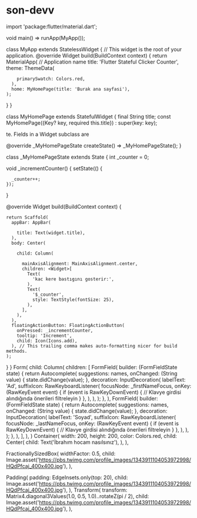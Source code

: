 # son-devv
import 'package:flutter/material.dart';

void main() => runApp(MyApp());

class MyApp extends StatelessWidget {
  // This widget is the root of your application.
  @override
  Widget build(BuildContext context) {
    return MaterialApp(
      // Application name
      title: 'Flutter Stateful Clicker Counter',
      theme: ThemeData(
       
        primarySwatch: Colors.red,
      ),
      home: MyHomePage(title: 'Burak ana sayfasi'),
    );
  }
}

class MyHomePage extends StatefulWidget {
  final String title;
  const MyHomePage({Key? key, required this.title}) : super(key: key);

  te. Fields in a Widget subclass are
  
  @override
  _MyHomePageState createState() => _MyHomePageState();
}

class _MyHomePageState extends State<MyHomePage> {
  int _counter = 0;

  void _incrementCounter() {
    setState(() {
      
      _counter++;
    });
  }

  @override
  Widget build(BuildContext context) {
    
    return Scaffold(
      appBar: AppBar(
        
        title: Text(widget.title),
      ),
      body: Center(
        
        child: Column(
          
          mainAxisAlignment: MainAxisAlignment.center,
          children: <Widget>[
            Text(
              'kac kere bastıgını gosterir:',
            ),
            Text(
              '$_counter',
              style: TextStyle(fontSize: 25),
            ),
          ],
        ),
      ),
      floatingActionButton: FloatingActionButton(
        onPressed: _incrementCounter,
        tooltip: 'Increment',
        child: Icon(Icons.add),
      ), // This trailing comma makes auto-formatting nicer for build methods.
    );
  }
}
Form(
  child: Column(
    children: [
      FormField(
        builder: (FormFieldState state) {
          return Autocomplete(
            suggestions: names,
            onChanged: (String value) {
              state.didChange(value);
            },
            decoration: InputDecoration(
              labelText: 'Ad',
              suffixIcon: RawKeyboardListener(
                focusNode: _firstNameFocus,
                onKey: (RawKeyEvent event) {
                  if (event is RawKeyDownEvent) {
                    // Klavye girdisi alındığında önerileri filtreleyin
                  }
                },
              ),
            ),
          );
        },
      ),
      FormField(
        builder: (FormFieldState state) {
          return Autocomplete(
            suggestions: names,
            onChanged: (String value) {
              state.didChange(value);
            },
            decoration: InputDecoration(
              labelText: 'Soyad',
              suffixIcon: RawKeyboardListener(
                focusNode: _lastNameFocus,
                onKey: (RawKeyEvent event) {
                  if (event is RawKeyDownEvent) {
                    // Klavye girdisi alındığında önerileri filtreleyin
                  }
                },
              ),
            ),
          );
        },
      ),
    ],
  ),
)
Container(
  width: 200,
  height: 200,
  color: Colors.red,
  child: Center(
    child: Text('İbrahım hocam nasılsınız'),
  ),
),

FractionallySizedBox(
  widthFactor: 0.5,
  child: Image.asset('https://pbs.twimg.com/profile_images/1343911104053972998/HQdPfcaj_400x400.jpg'),
),

Padding(
  padding: EdgeInsets.only(top: 20),
  child: Image.asset('https://pbs.twimg.com/profile_images/1343911104053972998/HQdPfcaj_400x400.jpg'),
),
Transform(
  transform: Matrix4.diagonal3Values(1.0, 0.5, 1.0)..rotateZ(pi / 2),
  child: Image.asset('https://pbs.twimg.com/profile_images/1343911104053972998/HQdPfcaj_400x400.jpg'),
),
